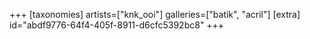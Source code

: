 +++
[taxonomies]
artists=["knk_ooi"]
galleries=["batik", "acril"]
[extra]
id="abdf9776-64f4-405f-8911-d6cfc5392bc8"
+++